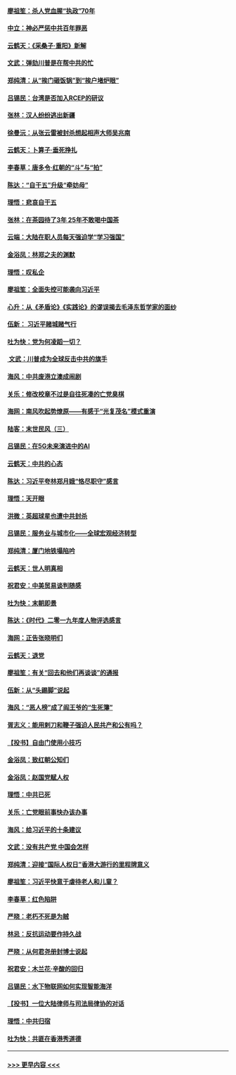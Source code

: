 #### [廖祖笙：杀人党血腥“执政”70年](../pages/nsc993/n11745144.md?t=12260522) 
#### [中立：神必严惩中共百年罪恶](../pages/nsc993/n11744970.md?t=12260522) 
#### [云鹤天：《采桑子‧重阳》新解](../pages/nsc993/n11744948.md?t=12260522) 
#### [文武：弹劾川普是在帮中共的忙](../pages/nsc993/n11744758.md?t=12260522) 
#### [郑纯清：从“挨门砸饭锅”到“挨户堵炉眼”](../pages/nsc993/n11744745.md?t=12260522) 
#### [吕锡民：台湾是否加入RCEP的研议](../pages/nsc993/n11744701.md?t=12260522) 
#### [张林：汉人纷纷逃出新疆](../pages/nsc993/n11743530.md?t=12260522) 
#### [徐曼沅：从张云雷被封杀想起相声大师吴兆南](../pages/nsc993/n11741816.md?t=12260522) 
#### [云鹤天：卜算子‧垂死挣扎](../pages/nsc993/n11739956.md?t=12260522) 
#### [李春草：唐多令‧红朝的“斗”与“拍”](../pages/nsc993/n11739830.md?t=12260522) 
#### [陈达：“自干五”升级“牵妨母”](../pages/nsc993/n11739724.md?t=12260522) 
#### [理悟：悲哀自干五](../pages/nsc993/n11739547.md?t=12260522) 
#### [张林：在茶园待了3年 25年不敢喝中国茶](../pages/nsc993/n11739240.md?t=12260522) 
#### [云端：大陆在职人员每天强迫学“学习强国”](../pages/nsc993/n11738735.md?t=12260522) 
#### [金浴凤：林郑之夫的渊默](../pages/nsc993/n11737735.md?t=12260522) 
#### [理悟：叹私企](../pages/nsc993/n11737715.md?t=12260522) 
#### [廖祖笙：全面失控可能袭向习近平](../pages/nsc993/n11737704.md?t=12260522) 
#### [心升：从《矛盾论》《实践论》的谬误揭去毛泽东哲学家的面纱](../pages/nsc993/n11736962.md?t=12260522) 
#### [伍新： 习近平赌城赌气行](../pages/nsc993/n11736929.md?t=12260522) 
#### [吐为快：党为何凌蹈一切？](../pages/nsc993/n11736915.md?t=12260522) 
#### [ 文武：川普成为全球反击中共的旗手](../pages/nsc993/n11736882.md?t=12260522) 
#### [海风：中共废港立澳成闹剧](../pages/nsc993/n11735857.md?t=12260522) 
#### [关乐：修改校章不过是自往死凑的亡党臭棋](../pages/nsc993/n11735097.md?t=12260522) 
#### [海网：南风吹起势燎原——有感于“光复茂名”模式重演](../pages/nsc993/n11732308.md?t=12260522) 
#### [陆客：末世民风（三）](../pages/nsc993/n11732211.md?t=12260522) 
#### [吕锡民：在5G未来演进中的AI](../pages/nsc993/n11730010.md?t=12260522) 
#### [云鹤天：中共的心态](../pages/nsc993/n11729906.md?t=12260522) 
#### [陈达：习近平夸林郑月娥“恪尽职守”感言](../pages/nsc993/n11729881.md?t=12260522) 
#### [理悟：天开眼](../pages/nsc993/n11729699.md?t=12260522) 
#### [洪微：英超球星也遭中共封杀](../pages/nsc993/n11727243.md?t=12260522) 
#### [吕锡民：服务业与城市化——全球宏观经济转型](../pages/nsc993/n11725845.md?t=12260522) 
#### [郑纯清：厦门地铁塌陷吟](../pages/nsc993/n11725813.md?t=12260522) 
#### [云鹤天：世人明真相](../pages/nsc993/n11725621.md?t=12260522) 
#### [祝君安：中美贸易谈判随感](../pages/nsc993/n11725609.md?t=12260522) 
#### [吐为快：末朝即景](../pages/nsc993/n11723365.md?t=12260522) 
#### [陈达：《时代》二零一九年度人物评选感言](../pages/nsc993/n11723337.md?t=12260522) 
#### [海网：正告张晓明们](../pages/nsc993/n11723228.md?t=12260522) 
#### [云鹤天：退党](../pages/nsc993/n11723056.md?t=12260522) 
#### [廖祖笙：有关“回去和他们再谈谈”的通报](../pages/nsc993/n11722442.md?t=12260522) 
#### [伍新：从“头踢脚”说起](../pages/nsc993/n11722429.md?t=12260522) 
#### [海风：“恶人榜”成了阎王爷的“生死簿”](../pages/nsc993/n11722272.md?t=12260522) 
#### [胥志义：能用剌刀和鞭子强迫人民共产和公有吗？](../pages/nsc993/n11720569.md?t=12260522) 
#### [【投书】自由门使用小技巧](../pages/nsc993/n11720180.md?t=12260522) 
#### [金浴凤：致红朝公知们](../pages/nsc993/n11720563.md?t=12260522) 
#### [金浴凤：赵国党赋人权](../pages/nsc993/n11720533.md?t=12260522) 
#### [理悟：中共已死](../pages/nsc993/n11720233.md?t=12260522) 
#### [关乐：亡党眼前事快办该办事](../pages/nsc993/n11719160.md?t=12260522) 
#### [海风：给习近平的十条建议](../pages/nsc993/n11717616.md?t=12260522) 
#### [文武：没有共产党 中国会怎样](../pages/nsc993/n11717584.md?t=12260522) 
#### [郑纯清：迎接“国际人权日”香港大游行的里程牌意义](../pages/nsc993/n11717417.md?t=12260522) 
#### [廖祖笙：习近平快意于虐待老人和儿童？](../pages/nsc993/n11715313.md?t=12260522) 
#### [李春草：红色陷阱](../pages/nsc993/n11715029.md?t=12260522) 
#### [严晓：老朽不死是为贼](../pages/nsc993/n11712910.md?t=12260522) 
#### [林忌：反抗运动要作持久战](../pages/nsc993/n11712623.md?t=12260522) 
#### [严晓：从何君尧册封博士说起](../pages/nsc993/n11712465.md?t=12260522) 
#### [祝君安：木兰花·辛酸的回归](../pages/nsc993/n11712381.md?t=12260522) 
#### [吕锡民：水下物联网如何实现智能海洋](../pages/nsc993/n11711158.md?t=12260522) 
#### [【投书】一位大陆律师与司法局律协的对话](../pages/nsc993/n11709675.md?t=12260522) 
#### [理悟：中共归宿](../pages/nsc993/n11710059.md?t=12260522) 
#### [吐为快：共匪在香港秀道德](../pages/nsc993/n11709979.md?t=12260522) 

----
#### [ >>> 更早内容 <<< ](../indexes/nsc993-earlier.md)
